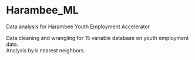# Harambee_ML
Data analysis for Harambee Youth Employment Accelerator

Data cleaning and wrangling for 15 variable database on youth employment data. <br />
Analysis by k nearest neighbors. 
